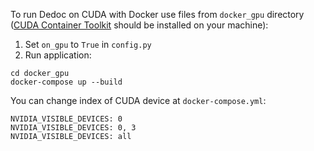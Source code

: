 To run Dedoc on CUDA with Docker use files from `docker_gpu` directory 
([CUDA Container Toolkit](https://docs.nvidia.com/datacenter/cloud-native/container-toolkit/latest/install-guide.html) 
should be installed on your machine):

1. Set `on_gpu` to `True` in `config.py`
2. Run application:
```shell
cd docker_gpu
docker-compose up --build
```

You can change index of CUDA device at `docker-compose.yml`:
```
NVIDIA_VISIBLE_DEVICES: 0
NVIDIA_VISIBLE_DEVICES: 0, 3
NVIDIA_VISIBLE_DEVICES: all
```
